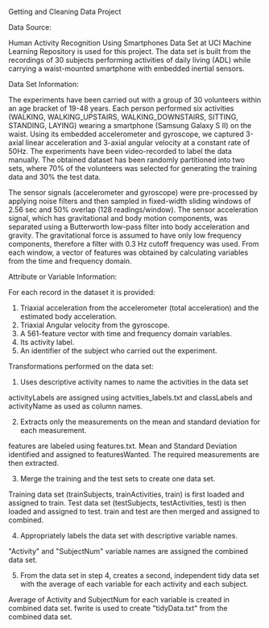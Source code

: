 Getting and Cleaning Data Project

Data Source:

Human Activity Recognition Using Smartphones Data Set at UCI Machine Learning Repository is used for this project. The data set is built from the recordings of 30 subjects performing activities of daily living (ADL) while carrying a waist-mounted smartphone with embedded inertial sensors.

Data Set Information:

The experiments have been carried out with a group of 30 volunteers within an age bracket of 19-48 years. Each person performed six activities (WALKING, WALKING_UPSTAIRS, WALKING_DOWNSTAIRS, SITTING, STANDING, LAYING) wearing a smartphone (Samsung Galaxy S II) on the waist. Using its embedded accelerometer and gyroscope, we captured 3-axial linear acceleration and 3-axial angular velocity at a constant rate of 50Hz. The experiments have been video-recorded to label the data manually. The obtained dataset has been randomly partitioned into two sets, where 70% of the volunteers was selected for generating the training data and 30% the test data. 

The sensor signals (accelerometer and gyroscope) were pre-processed by applying noise filters and then sampled in fixed-width sliding windows of 2.56 sec and 50% overlap (128 readings/window). The sensor acceleration signal, which has gravitational and body motion components, was separated using a Butterworth low-pass filter into body acceleration and gravity. The gravitational force is assumed to have only low frequency components, therefore a filter with 0.3 Hz cutoff frequency was used. From each window, a vector of features was obtained by calculating variables from the time and frequency domain.

Attribute or Variable Information:

For each record in the dataset it is provided: 
1. Triaxial acceleration from the accelerometer (total acceleration) and the estimated body acceleration.
2. Triaxial Angular velocity from the gyroscope. 
3. A 561-feature vector with time and frequency domain variables. 
4. Its activity label. 
5. An identifier of the subject who carried out the experiment.

Transformations performed on the data set:

1. Uses descriptive activity names to name the activities in the data set

activityLabels are assigned using actvities_labels.txt and classLabels and activityName as used as column names.

2. Extracts only the measurements on the mean and standard deviation for each measurement.

features are labeled using features.txt. Mean and Standard Deviation identified and assigned to featuresWanted. The     required measurements are then extracted.

3. Merge the training and the test sets to create one data set.

Training data set (trainSubjects, trainActivities, train) is first loaded and assigned to train. Test data set (testSubjects, testActivities, test) is then loaded and assigned to test. train and test are then merged and assigned to combined.

4. Appropriately labels the data set with descriptive variable names.

"Activity" and "SubjectNum" variable names are assigned the combined data set.

5. From the data set in step 4, creates a second, independent tidy data set with the average of each variable for each activity and each subject.

Average of Activity and SubjectNum for each variable is created in combined data set. fwrite is used to create "tidyData.txt" from the combined data set.
